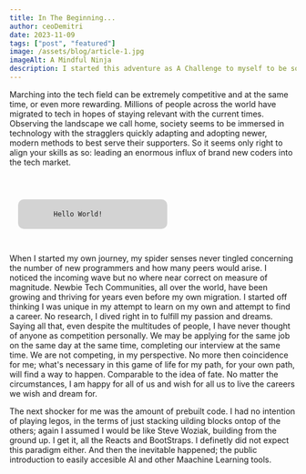 ```yaml
---
title: In The Beginning...
author: ceoDemitri
date: 2023-11-09
tags: ["post", "featured"]
image: /assets/blog/article-1.jpg
imageAlt: A Mindful Ninja
description: I started this adventure as A Challenge to myself to be something different. The path has been exciting and eye-opening. In my perspective, I feel like I am going pretty high speed. Still amazing How easy life may pass us by, moving even faster plus revealing new paradigms at every moment. What does our future hold in this turbelent era? One thing for sure, I will be an assest to the future society.
---
```


<!-- TODO 1: rewrite this blog and write complete at the bottom of the page-->
<!-- for the first blog, my idea is to get the ball rolling with this site. I have a few plans to implement. this first blog must set the foundation for this iteration of the site(even though it will be seen last when listed, more personal) -->
<!-- topic: in the beginning: as coders what is our motivation, what may we accomplish, the state of the coding community -->
Marching into the tech field can be extremely competitive and at the same time, or even more rewarding. Millions of people across the world have migrated to tech in hopes of staying relevant with the current times. Observing the landscape we call home, society seems to be immersed in technology with the stragglers quickly adapting and adopting newer, modern methods to best serve their supporters. So it seems only right to align your skills as so: leading an enormous influx of brand new coders into the tech market. 

<code>
    <p style="background-color: lightgrey; margin: 15px; padding: 5px; border-radius: 10px; width: 50%;">
        Hello World!
    </p>
</code>

When I started my own journey, my spider senses never tingled concerning the number of new programmers and how many peers would arise. I noticed the incoming wave but no where near correct on measure of magnitude. Newbie Tech Communities, all over the world, have been growing and thriving for years even before my own migration. I started off thinking I was unique in my attempt to learn on my own and attempt to find a career. No research, I dived right in to fulfill my passion and dreams. Saying all that, even despite the multitudes of people, I have never thought of anyone as competition personally. We may be applying for the same job on the same day at the same time, completing our interview at the same time. We are not competing, in my perspective. No more then coincidence for me; what's necessary in this game of life for my path, for your own path, will find a way to happen. Comparable to the idea of fate. No matter the circumstances, I am happy for all of us and wish for all us to live the careers we wish and dream for.

<!-- proofread below here and up the ante. get live -->
<!-- is this blog meant to detail my personal journey or to relate to many -->
The next shocker for me was the amount of prebuilt code. I had no intention of playing legos, in the terms of just stacking uilding blocks ontop of the others; again I assumed I would be like Steve Woziak, building from the ground up. I get it, all the Reacts and BootStraps. I definetly did not expect this paradigm either. And then the inevitable happened; the public introduction to easily accesible AI and other Maachine Learning tools. 
